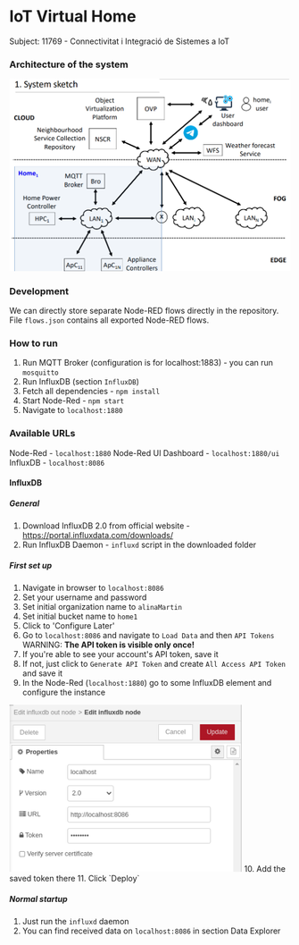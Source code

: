 # IoT Virtual Home

Subject: 11769 - Connectivitat i Integració de Sistemes a IoT

### Architecture of the system

<img width="617" src="img/diagram.png" alt="Diagram"/>

### Development
We can directly store separate Node-RED flows directly in the repository. 
File `flows.json` contains all exported Node-RED flows.

### How to run
1. Run MQTT Broker (configuration is for localhost:1883) - you can run `mosquitto`
2. Run InfluxDB (section `InfluxDB`)
2. Fetch all dependencies - `npm install`
3. Start Node-Red - `npm start`
4. Navigate to `localhost:1880`

### Available URLs
Node-Red - `localhost:1880`
Node-Red UI Dashboard - `localhost:1880/ui`
InfluxDB - `localhost:8086`

#### InfluxDB

##### General
1. Download InfluxDB 2.0 from official website - https://portal.influxdata.com/downloads/
2. Run InfluxDB Daemon - `influxd` script in the downloaded folder

##### First set up
1. Navigate in browser to `localhost:8086`
2. Set your username and password
3. Set initial organization name to `alinaMartin`
4. Set initial bucket name to `home1`
5. Click to 'Configure Later'
6. Go to `localhost:8086` and navigate to `Load Data` and then `API Tokens`
WARNING: **The API token is visible only once!**
7. If you're able to see your account's API token, save it
8. If not, just click to `Generate API Token` and create `All Access API Token` and save it
9. In the Node-Red (`localhost:1880`) go to some InfluxDB element and configure the instance
<img width="417" src="img/influxSettingsNodeRed.png" alt="Diagram"/>
10. Add the saved token there
11. Click `Deploy`

##### Normal startup
1. Just run the `influxd` daemon
2. You can find received data on `localhost:8086` in section Data Explorer

